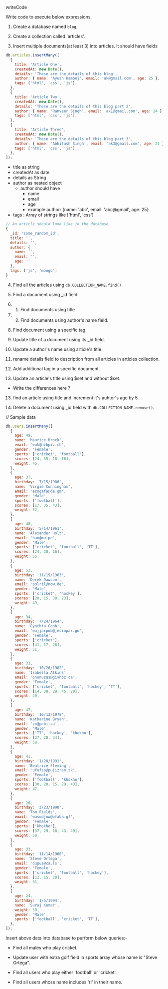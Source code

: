 writeCode

Write code to execute below expressions.

1. Create a database named `blog`.
<!-- use blog -->
2. Create a collection called 'articles'.
<!-- db.createCollection('articles') -->
3. Insert multiple documents(at least 3) into articles. It should have fields

```js
db.articles.insertMany([
  {
    title: 'Article One',
    createdAt: new Date(),
    details: 'These are the details of this blog',
    author: { name: 'Ayush Kamboj', email: 'ak@gmail.com', age: 25 },
    tags: ['html', 'css', 'js'],
  },
  {
    title: 'Article Two',
    createdAt: new Date(),
    details: 'These are the details of this blog part 2',
    author: { name: 'Ranveer Singh', email: 'ak1@gmail.com', age: 24 },
    tags: ['html', 'css', 'js'],
  },
  {
    title: 'Article Three',
    createdAt: new Date(),
    details: 'These are the details of this blog part 3',
    author: { name: 'Abhilash Singh', email: 'ak3@gmail.com', age: 21 },
    tags: ['html', 'css', 'js'],
  },
]);
```

- title as string
- createdAt as date
- details as String
- author as nested object
  - author should have
    - name
    - email
    - age
    - example author: {name: 'abc', email: 'abc@gmail', age: 25}
- tags : Array of strings like ['html', 'css']

```js
// An article should look like in the database
{
  _id: 'some_random_id',
  title: '',
  details: '',
  author: {
    name: '',
    email: '',
    age: ''
  },
  tags: ['js', 'mongo']
}
```

4. Find all the articles using `db.COLLECTION_NAME.find()`
<!-- db.articles.find() -->

5. Find a document using \_id field.
<!-- db.articles.find({'_id':ObjectId("609432cfbee1eead63d85fb7")}) -->

6. 1. Find documents using title
   <!-- db.articles.find({title:"Article Two"}) -->

7. 2. Find documents using author's name field.
      <!-- db.articles.find({'author.name':"Ayush Kamboj"}) -->

8. Find document using a specific tag.
<!-- db.articles.find({createdAt:ISODate("2021-05-06T18:17:51.347Z")}) -->

9. Update title of a document using its \_id field.

<!-- db.articles.update({'_id':ObjectId("609432cfbee1eead63d85fb7")},{$set:{title:"Article Update"}}) -->

10. Update a author's name using article's title.
<!-- db.articles.update({title:"Article One"},{$set:{'author.name':"Ayush Kamboj 2.0"}}) -->

11. rename details field to description from all articles in articles collection.
<!-- db.articles.updateMany({},{$rename:{details:"descriptions"}}) -->

12. Add additional tag in a specific document.
<!-- db.articles.update({"title" : "Article Two"},{$push:{'tags':"MongoDb"}}) -->

13. Update an article's title using $set and without $set.

<!-- db.articles.update({'_id':ObjectId("609432cfbee1eead63d85fb7")},{title:"Article Update"}) -->

- Write the differences here ?

<!-- With set it just update the data but without set it will overright the whole data and delete the additional data -->

13. find an article using title and increment it's auhtor's age by 5.
<!-- db.articles.update({"_id" : ObjectId("609432cfbee1eead63d85fb5")},{$inc:{author:5}}) -->

14. Delete a document using \_id field with `db.COLLECTION_NAME.remove()`.

<!-- db.articles.remove({'_id':ObjectId("609432cfbee1eead63d85fb7")}) -->

// Sample data

```js
db.users.insertMany([
  {
    age: 49,
    name: 'Maurice Brock',
    email: 'wuk@hibpiz.ch',
    gender: 'Female',
    sports: ['cricket', 'football'],
    scores: [24, 35, 18, 16],
    weight: 45,
  },
  {
    age: 37,
    birthday: '7/15/1986',
    name: 'Virgie Cunningham',
    email: 'ezogafa@de.gm',
    gender: 'Male',
    sports: ['football'],
    scores: [17, 35, 43],
    weight: 52,
  },
  {
    age: 48,
    birthday: '5/14/1961',
    name: 'Alexander Holt',
    email: 'han@mu.pe',
    gender: 'Male',
    sports: ['cricket', 'football', 'TT'],
    scores: [24, 30, 16],
    weight: 55,
  },
  {
    age: 53,
    birthday: '11/15/1963',
    name: 'Derek Dawson',
    email: 'polril@now.de',
    gender: 'Male',
    sports: ['cricket', 'hockey'],
    scores: [20, 15, 38, 23],
    weight: 49,
  },
  {
    age: 34,
    birthday: '7/24/1964',
    name: 'Cynthia Cobb',
    email: 'wujjarpob@jecimpar.gu',
    gender: 'Female',
    sports: ['cricket'],
    scores: [41, 17, 28],
    weight: 51,
  },
  {
    age: 33,
    birthday: '10/26/1982',
    name: 'Isabella Atkins',
    email: 'ononuzas@givhoz.ca',
    gender: 'Female',
    sports: ['cricket', 'football', 'hockey', 'TT'],
    scores: [14, 38, 29, 45, 20],
    weight: 49,
  },
  {
    age: 47,
    birthday: '10/12/1978',
    name: 'Katharine Bryan',
    email: 'zo@pebi.sa',
    gender: 'Male',
    sports: ['TT', 'hockey', 'khokho'],
    scores: [27, 20, 34],
    weight: 58,
  },
  {
    age: 41,
    birthday: '1/28/1991',
    name: 'Beatrice Fleming',
    email: 'ufufsa@pujizren.tk',
    gender: 'Female',
    sports: ['football', 'khokho'],
    scores: [30, 20, 15, 29, 43],
    weight: 47,
  },
  {
    age: 26,
    birthday: '3/23/1998',
    name: 'Tom Fields',
    email: 'wasodjow@ofaba.gf',
    gender: 'Female',
    sports: ['khokho'],
    scores: [37, 29, 18, 43, 49],
    weight: 50,
  },
  {
    age: 33,
    birthday: '11/14/1960',
    name: 'Steve Ortega',
    email: 'dupus@ca.ls',
    gender: 'Female',
    sports: ['cricket', 'football', 'hockey'],
    scores: [12, 15, 20],
    weight: 51,
  },
  {
    age: 24,
    birthday: '1/5/1994',
    name: 'Suraj Kumar',
    weight: 50,
    gender: 'Male',
    sports: ['football', 'cricket', 'TT'],
  },
]);
```

Insert above data into database to perform below queries:-

- Find all males who play cricket.
<!-- db.users.find({gender:"Male",sports:{$in:['cricket']}}) -->

- Update user with extra golf field in sports array whose name is "Steve Ortega".
<!-- db.users.update({name:"Steve Ortega"},{$push:{sports:'golf'}}) -->

- Find all users who play either 'football' or 'cricket'.
<!-- db.users.find({$or:[{sports:'cricket'},{sports:'football'}]}) -->

- Find all users whose name includes 'ri' in their name.
